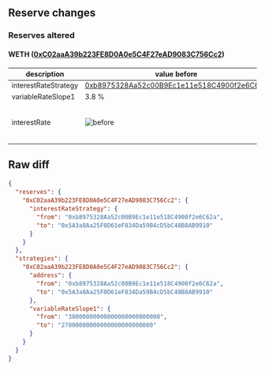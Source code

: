 ## Reserve changes

### Reserves altered

#### WETH ([0xC02aaA39b223FE8D0A0e5C4F27eAD9083C756Cc2](https://etherscan.io/address/0xC02aaA39b223FE8D0A0e5C4F27eAD9083C756Cc2))

| description | value before | value after |
| --- | --- | --- |
| interestRateStrategy | [0xb8975328Aa52c00B9Ec1e11e518C4900f2e6C62a](https://etherscan.io/address/0xb8975328Aa52c00B9Ec1e11e518C4900f2e6C62a) | [0x5A3a8Aa25F0D61eF834Da59B4cD5bC48B8AB9910](https://etherscan.io/address/0x5A3a8Aa25F0D61eF834Da59B4cD5bC48B8AB9910) |
| variableRateSlope1 | 3.8 % | 2.7 % |
| interestRate | ![before](/.assets/1b4c8cf52b3cfc10e92a52e04f08a3ec2809eb88.svg) | ![after](/.assets/79f40b1fe490831a58a3b210506bd38f6e7e3ed1.svg) |

## Raw diff

```json
{
  "reserves": {
    "0xC02aaA39b223FE8D0A0e5C4F27eAD9083C756Cc2": {
      "interestRateStrategy": {
        "from": "0xb8975328Aa52c00B9Ec1e11e518C4900f2e6C62a",
        "to": "0x5A3a8Aa25F0D61eF834Da59B4cD5bC48B8AB9910"
      }
    }
  },
  "strategies": {
    "0xC02aaA39b223FE8D0A0e5C4F27eAD9083C756Cc2": {
      "address": {
        "from": "0xb8975328Aa52c00B9Ec1e11e518C4900f2e6C62a",
        "to": "0x5A3a8Aa25F0D61eF834Da59B4cD5bC48B8AB9910"
      },
      "variableRateSlope1": {
        "from": "38000000000000000000000000",
        "to": "27000000000000000000000000"
      }
    }
  }
}
```